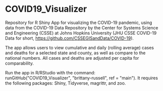 # COVID19_Visualizer

Repository for R Shiny App for visualizing the COVID-19 pandemic, using data from the 
COVID-19 Data Repository by the Center for Systems Science and Engineering (CSSE) at Johns Hopkins University
(JHU CSSE COVID-19 Data for short, https://github.com/CSSEGISandData/COVID-19).

The app allows users to view cumulative and daily (rolling average) cases and deaths for a selected state and county, 
as well as compare to the national numbers. All cases and deaths are adjusted per capita for comparability.

Run the app in R/RStudio with the command: runGitHub("COVID19_Visualizer", "brittany-russell", ref = "main"). It requires the following packages: Shiny, Tidyverse, magrittr, and zoo.

